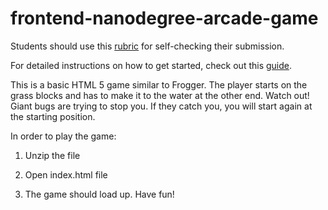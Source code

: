 frontend-nanodegree-arcade-game
===============================

Students should use this [rubric](https://www.udacity.com/course/viewer/#!/c-nd001/l-2696458597/m-2687128535) for self-checking their submission.

For detailed instructions on how to get started, check out this [guide](https://docs.google.com/document/d/1v01aScPjSWCCWQLIpFqvg3-vXLH2e8_SZQKC8jNO0Dc/pub?embedded=true).

This is a basic HTML 5 game similar to Frogger. The player starts on the grass blocks and has to make it
to the water at the other end. Watch out! Giant bugs are trying to stop you. If they catch you,
you will start again at the starting position.

In order to play the game:

1) Unzip the file

2) Open index.html file

3) The game should load up. Have fun!
